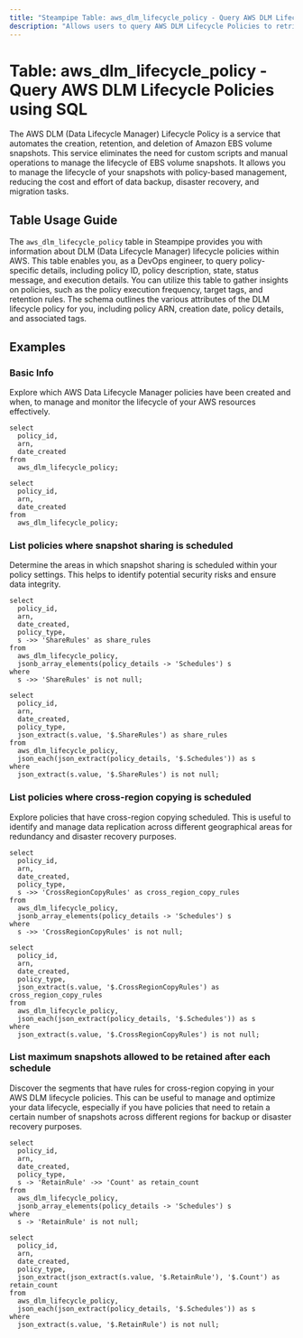 ```yaml
---
title: "Steampipe Table: aws_dlm_lifecycle_policy - Query AWS DLM Lifecycle Policies using SQL"
description: "Allows users to query AWS DLM Lifecycle Policies to retrieve detailed information about each policy, including its configuration, status, and tags."
---
```


# Table: aws_dlm_lifecycle_policy - Query AWS DLM Lifecycle Policies using SQL

The AWS DLM (Data Lifecycle Manager) Lifecycle Policy is a service that automates the creation, retention, and deletion of Amazon EBS volume snapshots. This service eliminates the need for custom scripts and manual operations to manage the lifecycle of EBS volume snapshots. It allows you to manage the lifecycle of your snapshots with policy-based management, reducing the cost and effort of data backup, disaster recovery, and migration tasks.

## Table Usage Guide

The `aws_dlm_lifecycle_policy` table in Steampipe provides you with information about DLM (Data Lifecycle Manager) lifecycle policies within AWS. This table enables you, as a DevOps engineer, to query policy-specific details, including policy ID, policy description, state, status message, and execution details. You can utilize this table to gather insights on policies, such as the policy execution frequency, target tags, and retention rules. The schema outlines the various attributes of the DLM lifecycle policy for you, including policy ARN, creation date, policy details, and associated tags.

## Examples

### Basic Info
Explore which AWS Data Lifecycle Manager policies have been created and when, to manage and monitor the lifecycle of your AWS resources effectively.

```sql+postgres
select
  policy_id,
  arn,
  date_created
from
  aws_dlm_lifecycle_policy;
```

```sql+sqlite
select
  policy_id,
  arn,
  date_created
from
  aws_dlm_lifecycle_policy;
```

### List policies where snapshot sharing is scheduled
Determine the areas in which snapshot sharing is scheduled within your policy settings. This helps to identify potential security risks and ensure data integrity.

```sql+postgres
select
  policy_id,
  arn,
  date_created,
  policy_type,
  s ->> 'ShareRules' as share_rules
from
  aws_dlm_lifecycle_policy,
  jsonb_array_elements(policy_details -> 'Schedules') s
where 
  s ->> 'ShareRules' is not null;
```

```sql+sqlite
select
  policy_id,
  arn,
  date_created,
  policy_type,
  json_extract(s.value, '$.ShareRules') as share_rules
from
  aws_dlm_lifecycle_policy,
  json_each(json_extract(policy_details, '$.Schedules')) as s
where 
  json_extract(s.value, '$.ShareRules') is not null;
```

### List policies where cross-region copying is scheduled
Explore policies that have cross-region copying scheduled. This is useful to identify and manage data replication across different geographical areas for redundancy and disaster recovery purposes.

```sql+postgres
select
  policy_id,
  arn,
  date_created,
  policy_type,
  s ->> 'CrossRegionCopyRules' as cross_region_copy_rules
from
  aws_dlm_lifecycle_policy,
  jsonb_array_elements(policy_details -> 'Schedules') s
where 
  s ->> 'CrossRegionCopyRules' is not null;
```

```sql+sqlite
select
  policy_id,
  arn,
  date_created,
  policy_type,
  json_extract(s.value, '$.CrossRegionCopyRules') as cross_region_copy_rules
from
  aws_dlm_lifecycle_policy,
  json_each(json_extract(policy_details, '$.Schedules')) as s
where 
  json_extract(s.value, '$.CrossRegionCopyRules') is not null;
```

### List maximum snapshots allowed to be retained after each schedule
Discover the segments that have rules for cross-region copying in your AWS DLM lifecycle policies. This can be useful to manage and optimize your data lifecycle, especially if you have policies that need to retain a certain number of snapshots across different regions for backup or disaster recovery purposes.

```sql+postgres
select
  policy_id,
  arn,
  date_created,
  policy_type,
  s -> 'RetainRule' ->> 'Count' as retain_count
from
  aws_dlm_lifecycle_policy,
  jsonb_array_elements(policy_details -> 'Schedules') s
where 
  s -> 'RetainRule' is not null;
```

```sql+sqlite
select
  policy_id,
  arn,
  date_created,
  policy_type,
  json_extract(json_extract(s.value, '$.RetainRule'), '$.Count') as retain_count
from
  aws_dlm_lifecycle_policy,
  json_each(json_extract(policy_details, '$.Schedules')) as s
where 
  json_extract(s.value, '$.RetainRule') is not null;
```